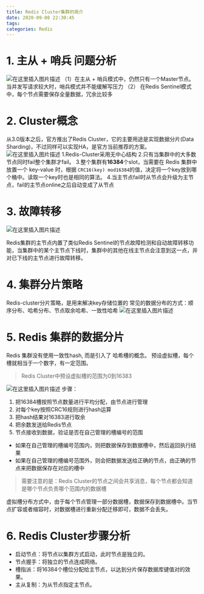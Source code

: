 ```yaml
---
title: Redis Cluster集群的简介
date: 2020-09-08 22:30:45
tags: 
categories: Redis
---
```


# 1. 主从 + 哨兵 问题分析
![在这里插入图片描述](https://img-blog.csdnimg.cn/e281ef63733b450097f109eeab5aca04.png?x-oss-process=image/watermark,type_d3F5LXplbmhlaQ,shadow_50,text_Q1NETiBAZkZlZS1vcHM=,size_20,color_FFFFFF,t_70,g_se,x_16)
（1）在主从 + 哨兵模式中，仍然只有一个Master节点。当并发写请求较大时，哨兵模式并不能缓解写压力
（2） 在Redis Sentinel模式中，每个节点需要保存全量数据，冗余比较多


# 2. Cluster概念
从3.0版本之后，官方推出了Redis Cluster，它的主要用途是实现数据分片(Data Sharding)，不过同样可以实现HA，是官方当前推荐的方案。
![在这里插入图片描述](https://img-blog.csdnimg.cn/bb328d08492f4ae6a793e274fa407c62.png?x-oss-process=image/watermark,type_d3F5LXplbmhlaQ,shadow_50,text_Q1NETiBAZkZlZS1vcHM=,size_16,color_FFFFFF,t_70,g_se,x_16)
1.Redis-Cluster采用无中心结构
2.只有当集群中的大多数节点同时fail整个集群才fail。
3.整个集群有**16384**个slot，当需要在 Redis 集群中放置一个 key-value 时，根据 `CRC16(key) mod16384`的值，决定将一个key放到哪个桶中。读取一个key时也是相同的算法。
4.当主节点fail时从节点会升级为主节点，fail的主节点online之后自动变成了从节点



# 3. 故障转移
![在这里插入图片描述](https://img-blog.csdnimg.cn/bd0afbe6c1904549b16973a771c3956b.png?x-oss-process=image/watermark,type_d3F5LXplbmhlaQ,shadow_50,text_Q1NETiBAZkZlZS1vcHM=,size_20,color_FFFFFF,t_70,g_se,x_16)

Redis集群的主节点内置了类似Redis Sentinel的节点故障检测和自动故障转移功能，当集群中的某个主节点下线时，集群中的其他在线主节点会注意到这一点，并对已下线的主节点进行故障转移。



# 4. 集群分片策略
Redis-cluster分片策略，是用来解决key存储位置的
常见的数据分布的方式：顺序分布、哈希分布、节点取余哈希、一致性哈希
![在这里插入图片描述](https://img-blog.csdnimg.cn/ca060414bf284cc6b839a7df854c71b3.png?x-oss-process=image/watermark,type_d3F5LXplbmhlaQ,shadow_50,text_Q1NETiBAZkZlZS1vcHM=,size_20,color_FFFFFF,t_70,g_se,x_16)

# 5. Redis 集群的数据分片
Redis 集群没有使用一致性hash, 而是引入了 哈希槽的概念。
预设虚拟槽，每个槽就相当于一个数字，有一定范围。
>Redis Cluster中预设虚拟槽的范围为0到16383

![在这里插入图片描述](https://img-blog.csdnimg.cn/474a27ddcc184a0b97c0061c3f656480.png?x-oss-process=image/watermark,type_d3F5LXplbmhlaQ,shadow_50,text_Q1NETiBAZkZlZS1vcHM=,size_20,color_FFFFFF,t_70,g_se,x_16)
步骤：
1. 把16384槽按照节点数量进行平均分配，由节点进行管理
2. 对每个key按照CRC16规则进行hash运算
3. 把hash结果对16383进行取余
4. 把余数发送给Redis节点
5. 节点接收到数据，验证是否在自己管理的槽编号的范围
  - 如果在自己管理的槽编号范围内，则把数据保存到数据槽中，然后返回执行结果
  - 如果在自己管理的槽编号范围外，则会把数据发送给正确的节点，由正确的节点来把数据保存在对应的槽中

> 需要注意的是：Redis Cluster的节点之间会共享消息，每个节点都会知道是哪个节点负责哪个范围内的数据槽

虚拟槽分布方式中，由于每个节点管理一部分数据槽，数据保存到数据槽中。当节点扩容或者缩容时，对数据槽进行重新分配迁移即可，数据不会丢失。


# 6. Redis Cluster步骤分析
- 启动节点：将节点以集群方式启动，此时节点是独立的。
- 节点握手：将独立的节点连成网络。
- 槽指派：将16384个槽位分配给主节点，以达到分片保存数据库键值对的效果。
- 主从复制：为从节点指定主节点。
